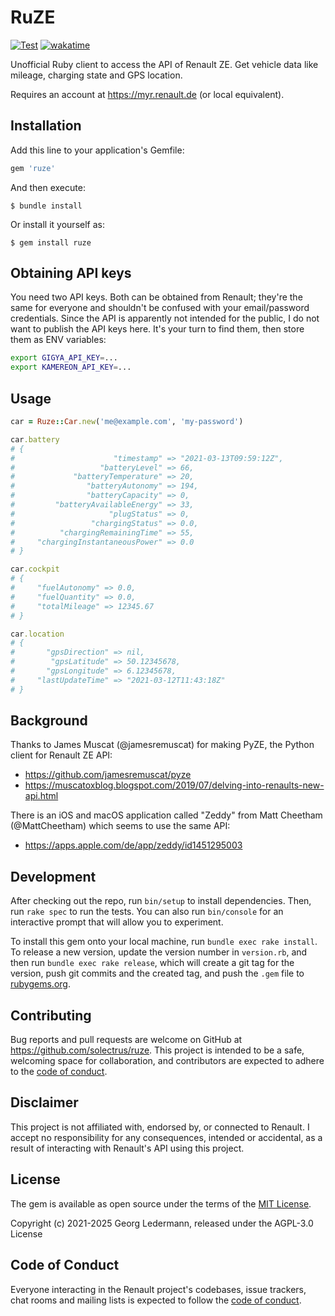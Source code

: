 # RuZE
[![Test](https://github.com/solectrus/ruze/actions/workflows/main.yml/badge.svg)](https://github.com/solectrus/ruze/actions/workflows/main.yml)
[![wakatime](https://wakatime.com/badge/user/697af4f5-617a-446d-ba58-407e7f3e0243/project/60f52429-f36d-4981-84e7-930c71a92d95.svg)](https://wakatime.com/badge/user/697af4f5-617a-446d-ba58-407e7f3e0243/project/60f52429-f36d-4981-84e7-930c71a92d95)

Unofficial Ruby client to access the API of Renault ZE. Get vehicle data like mileage, charging state and GPS location.

Requires an account at https://myr.renault.de (or local equivalent).


## Installation

Add this line to your application's Gemfile:

```ruby
gem 'ruze'
```

And then execute:

    $ bundle install

Or install it yourself as:

    $ gem install ruze


## Obtaining API keys

You need two API keys. Both can be obtained from Renault; they're the same for everyone and shouldn't be confused with your email/password credentials. Since the API is apparently not intended for the public, I do not want to publish the API keys here. It's your turn to find them, then store them as ENV variables:

```bash
export GIGYA_API_KEY=...
export KAMEREON_API_KEY=...
```



## Usage

```ruby
car = Ruze::Car.new('me@example.com', 'my-password')

car.battery
# {
#                      "timestamp" => "2021-03-13T09:59:12Z",
#                   "batteryLevel" => 66,
#             "batteryTemperature" => 20,
#                "batteryAutonomy" => 194,
#                "batteryCapacity" => 0,
#         "batteryAvailableEnergy" => 33,
#                     "plugStatus" => 0,
#                 "chargingStatus" => 0.0,
#          "chargingRemainingTime" => 55,
#     "chargingInstantaneousPower" => 0.0
# }

car.cockpit
# {
#     "fuelAutonomy" => 0.0,
#     "fuelQuantity" => 0.0,
#     "totalMileage" => 12345.67
# }

car.location
# {
#       "gpsDirection" => nil,
#        "gpsLatitude" => 50.12345678,
#       "gpsLongitude" => 6.12345678,
#     "lastUpdateTime" => "2021-03-12T11:43:18Z"
# }
```


## Background

Thanks to James Muscat (@jamesremuscat) for making PyZE, the Python client for Renault ZE API:

* https://github.com/jamesremuscat/pyze
* https://muscatoxblog.blogspot.com/2019/07/delving-into-renaults-new-api.html


There is an iOS and macOS application called "Zeddy" from Matt Cheetham (@MattCheetham) which seems to use the same API:

* https://apps.apple.com/de/app/zeddy/id1451295003


## Development

After checking out the repo, run `bin/setup` to install dependencies. Then, run `rake spec` to run the tests. You can also run `bin/console` for an interactive prompt that will allow you to experiment.

To install this gem onto your local machine, run `bundle exec rake install`. To release a new version, update the version number in `version.rb`, and then run `bundle exec rake release`, which will create a git tag for the version, push git commits and the created tag, and push the `.gem` file to [rubygems.org](https://rubygems.org).


## Contributing

Bug reports and pull requests are welcome on GitHub at https://github.com/solectrus/ruze. This project is intended to be a safe, welcoming space for collaboration, and contributors are expected to adhere to the [code of conduct](https://github.com/solectrus/ruze/blob/main/CODE_OF_CONDUCT.md).


## Disclaimer

This project is not affiliated with, endorsed by, or connected to Renault. I accept no responsibility for any consequences, intended or accidental, as a result of interacting with Renault's API using this project.


## License

The gem is available as open source under the terms of the [MIT License](https://opensource.org/licenses/MIT).


Copyright (c) 2021-2025 Georg Ledermann, released under the AGPL-3.0 License

## Code of Conduct

Everyone interacting in the Renault project's codebases, issue trackers, chat rooms and mailing lists is expected to follow the [code of conduct](https://github.com/solectrus/ruze/blob/main/CODE_OF_CONDUCT.md).
